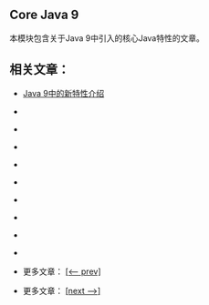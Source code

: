 ## Core Java 9

本模块包含关于Java 9中引入的核心Java特性的文章。

## 相关文章：

- [Java 9中的新特性介绍](docs/Java9中的新特性.md)
- []()
- []()
- []()
- []()
- []()
- []()
- []()
- []()
- []()

- 更多文章： [[<-- prev]]()
- 更多文章： [[next -->]]()